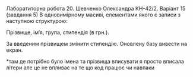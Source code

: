 Лаборатиторна робота 20. Шевченко Олександра КН-42/2. Варіант 15 (завдання 5)
В одновимірному масиві, елементами якого є записи з наступною структурою:

Прізвище, ім’я, група, стипендія (в грн.).

За введеним прізвищем змінити стипендію. Оновлену базу вивести на екран.

*там де потрібно було імена та прізвища вписувати я просто вписала літери але це не впливає на те що код працює чи навпаки